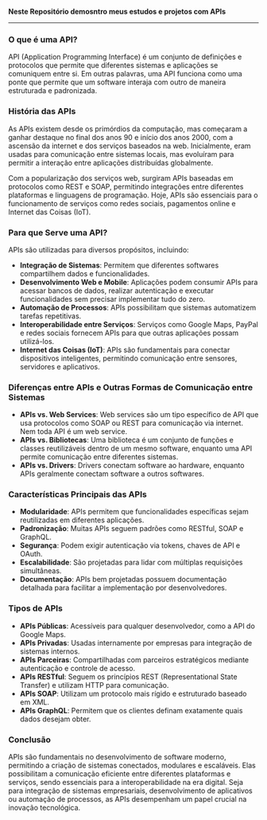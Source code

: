 **Neste Repositório demosntro meus estudos e projetos com APIs**

---

### O que é uma API?
API (Application Programming Interface) é um conjunto de definições e protocolos que permite que diferentes sistemas e aplicações se comuniquem entre si. Em outras palavras, uma API funciona como uma ponte que permite que um software interaja com outro de maneira estruturada e padronizada.

### História das APIs
As APIs existem desde os primórdios da computação, mas começaram a ganhar destaque no final dos anos 90 e início dos anos 2000, com a ascensão da internet e dos serviços baseados na web. Inicialmente, eram usadas para comunicação entre sistemas locais, mas evoluíram para permitir a interação entre aplicações distribuídas globalmente. 

Com a popularização dos serviços web, surgiram APIs baseadas em protocolos como REST e SOAP, permitindo integrações entre diferentes plataformas e linguagens de programação. Hoje, APIs são essenciais para o funcionamento de serviços como redes sociais, pagamentos online e Internet das Coisas (IoT).

### Para que Serve uma API?
APIs são utilizadas para diversos propósitos, incluindo:
- **Integração de Sistemas**: Permitem que diferentes softwares compartilhem dados e funcionalidades.
- **Desenvolvimento Web e Mobile**: Aplicações podem consumir APIs para acessar bancos de dados, realizar autenticação e executar funcionalidades sem precisar implementar tudo do zero.
- **Automação de Processos**: APIs possibilitam que sistemas automatizem tarefas repetitivas.
- **Interoperabilidade entre Serviços**: Serviços como Google Maps, PayPal e redes sociais fornecem APIs para que outras aplicações possam utilizá-los.
- **Internet das Coisas (IoT)**: APIs são fundamentais para conectar dispositivos inteligentes, permitindo comunicação entre sensores, servidores e aplicativos.

### Diferenças entre APIs e Outras Formas de Comunicação entre Sistemas
- **APIs vs. Web Services**: Web services são um tipo específico de API que usa protocolos como SOAP ou REST para comunicação via internet. Nem toda API é um web service.
- **APIs vs. Bibliotecas**: Uma biblioteca é um conjunto de funções e classes reutilizáveis dentro de um mesmo software, enquanto uma API permite comunicação entre diferentes sistemas.
- **APIs vs. Drivers**: Drivers conectam software ao hardware, enquanto APIs geralmente conectam software a outros softwares.

### Características Principais das APIs
- **Modularidade**: APIs permitem que funcionalidades específicas sejam reutilizadas em diferentes aplicações.
- **Padronização**: Muitas APIs seguem padrões como RESTful, SOAP e GraphQL.
- **Segurança**: Podem exigir autenticação via tokens, chaves de API e OAuth.
- **Escalabilidade**: São projetadas para lidar com múltiplas requisições simultâneas.
- **Documentação**: APIs bem projetadas possuem documentação detalhada para facilitar a implementação por desenvolvedores.

### Tipos de APIs
- **APIs Públicas**: Acessíveis para qualquer desenvolvedor, como a API do Google Maps.
- **APIs Privadas**: Usadas internamente por empresas para integração de sistemas internos.
- **APIs Parceiras**: Compartilhadas com parceiros estratégicos mediante autenticação e controle de acesso.
- **APIs RESTful**: Seguem os princípios REST (Representational State Transfer) e utilizam HTTP para comunicação.
- **APIs SOAP**: Utilizam um protocolo mais rígido e estruturado baseado em XML.
- **APIs GraphQL**: Permitem que os clientes definam exatamente quais dados desejam obter.

### Conclusão
APIs são fundamentais no desenvolvimento de software moderno, permitindo a criação de sistemas conectados, modulares e escaláveis. Elas possibilitam a comunicação eficiente entre diferentes plataformas e serviços, sendo essenciais para a interoperabilidade na era digital. Seja para integração de sistemas empresariais, desenvolvimento de aplicativos ou automação de processos, as APIs desempenham um papel crucial na inovação tecnológica.
